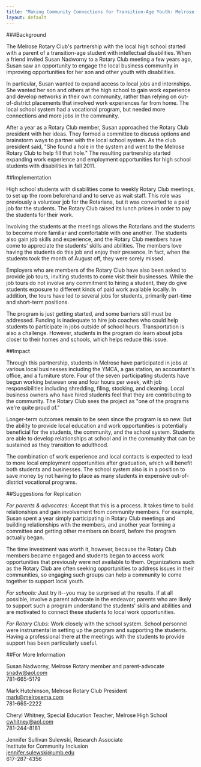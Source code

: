 ```yaml
---
title: "Making Community Connections for Transition-Age Youth: Melrose Rotary Club, Melrose, MA"
layout: default
---
```

###Background

The Melrose Rotary Club's partnership with the local high school started with a parent of a transition-age student with intellectual disabilities. When a friend invited Susan Nadworny to a Rotary Club meeting a few years ago, Susan saw an opportunity to engage the local business community in improving opportunities for her son and other youth with disabilities. 

In particular, Susan wanted to expand access to local jobs and internships. She wanted her son and others at the high school to gain work experience and develop networks in their own community, rather than relying on out-of-district placements that involved work experiences far from home. The local school system had a vocational program, but needed more connections and more jobs in the community.

After a year as a Rotary Club member, Susan approached the Rotary Club president with her ideas. They formed a committee to discuss options and brainstorm ways to partner with the local school system. As the club president said, "She found a hole in the system and went to the Melrose Rotary Club to help fill that hole." The resulting partnership started expanding work experience and employment opportunities for high school students with disabilities in fall 2011. 

##Implementation

High school students with disabilities come to weekly Rotary Club meetings, to set up the room beforehand and to serve as wait staff. This role was previously a volunteer job for the Rotarians, but it was converted to a paid job for the students. The Rotary Club raised its lunch prices in order to pay the students for their work. 

Involving the students at the meetings allows the Rotarians and the students to become more familiar and comfortable with one another. The students also gain job skills and experience, and the Rotary Club members have come to appreciate the students' skills and abilities. The members love having the students do this job and enjoy their presence. In fact, when the students took the month of August off, they were sorely missed.

Employers who are members of the Rotary Club have also been asked to provide job tours, inviting students to come visit their businesses. While the job tours do not involve any commitment to hiring a student, they do give students exposure to different kinds of paid work available locally. In addition, the tours have led to several jobs for students, primarily part-time and short-term positions. 

The program is just getting started, and some barriers still must be addressed. Funding is inadequate to hire job coaches who could help students to participate in jobs outside of school hours. Transportation is also a challenge. However, students in the program do learn about jobs closer to their homes and schools, which helps reduce this issue.

##Impact

Through this partnership, students in Melrose have participated in jobs at various local businesses including the YMCA, a gas station, an accountant's office, and a furniture store. Four of the seven participating students have begun working between one and four hours per week, with job responsibilities including shredding, filing, stocking, and cleaning. Local business owners who have hired students feel that they are contributing to the community. The Rotary Club sees the project as "one of the programs we're quite proud of." 

Longer-term outcomes remain to be seen since the program is so new. But the ability to provide local education and work opportunities is potentially beneficial for the students, the community, and the school system. Students are able to develop relationships at school and in the community that can be sustained as they transition to adulthood. 

The combination of work experience and local contacts is expected to lead to more local employment opportunities after graduation, which will benefit both students and businesses. The school system also is in a position to save money by not having to place as many students in expensive out-of-district vocational programs. 

##Suggestions for Replication

*For parents & advocates:* Accept that this is a process. It takes time to build relationships and gain involvement from community members. For example, Susan spent a year simply participating in Rotary Club meetings and building relationships with the members, and another year forming a committee and getting other members on board, before the program actually began. 

The time investment was worth it, however, because the Rotary Club members became engaged and students began to access work opportunities that previously were not available to them. Organizations such as the Rotary Club are often seeking opportunities to address issues in their communities, so engaging such groups can help a community to come together to support local youth. 

*For schools:* Just try it--you may be surprised at the results. If at all possible, involve a parent advocate in the endeavor; parents who are likely to support such a program understand the students' skills and abilities and are motivated to connect these students to local work opportunities.

*For Rotary Clubs:* Work closely with the school system. School personnel were instrumental in setting up the program and supporting the students. Having a professional there at the meetings with the students to provide support has been particularly useful.  

##For More Information

Susan Nadworny, Melrose Rotary member and parent-advocate  
snadw@aol.com  
781-665-5179

Mark Hutchinson, Melrose Rotary Club President  
mark@melrosema.com  
781-665-2222

Cheryl Whitney, Special Education Teacher, Melrose High School  
cwhitney@aol.com  
781-244-8181

Jennifer Sullivan Sulewski, Research Associate   
Institute for Community Inclusion  
jennifer.sulewski@umb.edu  
617-287-4356

